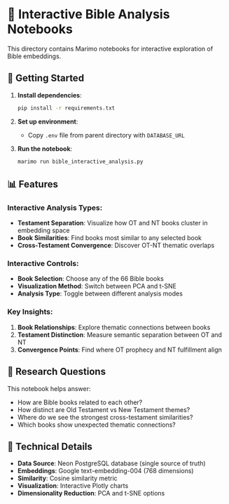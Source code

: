 # 📓 Interactive Bible Analysis Notebooks

This directory contains Marimo notebooks for interactive exploration of Bible embeddings.

## 🚀 Getting Started

1. **Install dependencies**:
   ```bash
   pip install -r requirements.txt
   ```

2. **Set up environment**:
   - Copy `.env` file from parent directory with `DATABASE_URL`

3. **Run the notebook**:
   ```bash
   marimo run bible_interactive_analysis.py
   ```

## 📊 Features

### Interactive Analysis Types:
- **Testament Separation**: Visualize how OT and NT books cluster in embedding space
- **Book Similarities**: Find books most similar to any selected book
- **Cross-Testament Convergence**: Discover OT-NT thematic overlaps

### Interactive Controls:
- **Book Selection**: Choose any of the 66 Bible books
- **Visualization Method**: Switch between PCA and t-SNE
- **Analysis Type**: Toggle between different analysis modes

### Key Insights:
1. **Book Relationships**: Explore thematic connections between books
2. **Testament Distinction**: Measure semantic separation between OT and NT
3. **Convergence Points**: Find where OT prophecy and NT fulfillment align

## 🎯 Research Questions

This notebook helps answer:
- How are Bible books related to each other?
- How distinct are Old Testament vs New Testament themes?
- Where do we see the strongest cross-testament similarities?
- Which books show unexpected thematic connections?

## 🔧 Technical Details

- **Data Source**: Neon PostgreSQL database (single source of truth)
- **Embeddings**: Google text-embedding-004 (768 dimensions)
- **Similarity**: Cosine similarity metric
- **Visualization**: Interactive Plotly charts
- **Dimensionality Reduction**: PCA and t-SNE options 